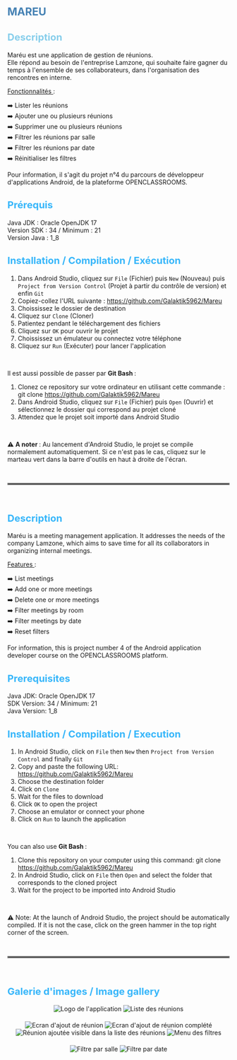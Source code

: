 <h1 style="color: steelblue; font-size: 24px;"> <strong> MAREU </strong> </h1>

<h2 style="color: skyblue; font-size: 22px;"> <strong> Description </strong> </h2>

Maréu est une application de gestion de réunions. <br>
Elle répond au besoin de l'entreprise Lamzone, qui souhaite faire gagner du temps à l'ensemble de ses collaborateurs, dans l'organisation des rencontres en interne. 

<ins> Fonctionnalités </ins> :

➡️ Lister les réunions <br>
➡️ Ajouter une ou plusieurs réunions <br>
➡️ Supprimer une ou plusieurs réunions <br>
➡️ Filtrer les réunions par salle <br>
➡️ Filtrer les réunions par date <br>
➡️ Réinitialiser les filtres

Pour information, il s'agit du projet n°4 du parcours de développeur d'applications Android, de la plateforme OPENCLASSROOMS.

<h2 style="color: #37B6FA; font-size: 22px;"> <strong> Prérequis </strong> </h2>

Java JDK : Oracle OpenJDK 17 <br>
Version SDK : 34 / Minimum : 21 <br>
Version Java : 1_8

<h2 style="color: #37B6FA; font-size: 22px;"> <strong> Installation / Compilation / Exécution </strong> </h2>

1. Dans Android Studio, cliquez sur `File` (Fichier) puis `New` (Nouveau) puis `Project from Version Control` (Projet à partir du contrôle de version) et enfin `Git`
2. Copiez-collez l'URL suivante : https://github.com/Galaktik5962/Mareu
3. Choississez le dossier de destination
4. Cliquez sur `Clone` (Cloner)
5. Patientez pendant le téléchargement des fichiers
6. Cliquez sur `OK` pour ouvrir le projet
7. Choississez un émulateur ou connectez votre téléphone
8. Cliquez sur `Run` (Exécuter) pour lancer l'application 

<br>

Il est aussi possible de passer par <strong> Git Bash </strong> : 

1. Clonez ce repository sur votre ordinateur en utilisant cette commande : git clone https://github.com/Galaktik5962/Mareu
2. Dans Android Studio, cliquez sur `File` (Fichier) puis `Open` (Ouvrir) et sélectionnez le dossier qui correspond au projet cloné
3. Attendez que le projet soit importé dans Android Studio 

<br>

⚠️ <strong> A noter </strong> : Au lancement d'Android Studio, le projet se compile normalement automatiquement. Si ce n'est pas le cas, cliquez sur le marteau vert dans la barre d'outils en haut à droite de l'écran.

<br>

<hr style="border: 2px solid grey;">

<br>

<h2 style="color: #37B6FA; font-size: 22px;"> <strong> Description </strong> </h2>

Maréu is a meeting management application. It addresses the needs of the company Lamzone, which aims to save time for all its collaborators in organizing internal meetings.

<ins> Features </ins>:

➡️ List meetings <br>
➡️ Add one or more meetings <br>
➡️ Delete one or more meetings <br>
➡️ Filter meetings by room <br>
➡️ Filter meetings by date <br>
➡️ Reset filters <br>

For information, this is project number 4 of the Android application developer course on the OPENCLASSROOMS platform.

<h2 style="color: #37B6FA; font-size: 22px;"> <strong> Prerequisites </strong> </h2>

Java JDK: Oracle OpenJDK 17 <br>
SDK Version: 34 / Minimum: 21 <br>
Java Version: 1_8

<h2 style="color: #37B6FA; font-size: 22px;"> <strong> Installation / Compilation / Execution </strong> </h2>

1. In Android Studio, click on `File` then `New` then `Project from Version Control` and finally `Git`
2. Copy and paste the following URL: https://github.com/Galaktik5962/Mareu
3. Choose the destination folder
4. Click on `Clone`
5. Wait for the files to download
6. Click `OK` to open the project
7. Choose an emulator or connect your phone
8. Click on `Run` to launch the application

<br>

You can also use <strong> Git Bash </strong>:

1. Clone this repository on your computer using this command: git clone https://github.com/Galaktik5962/Mareu
2. In Android Studio, click on `File` then `Open` and select the folder that corresponds to the cloned project
3. Wait for the project to be imported into Android Studio

<br>

⚠️ Note: At the launch of Android Studio, the project should be automatically compiled. If it is not the case, click on the green hammer in the top right corner of the screen.

<br>

<hr style="border: 2px solid grey;">

<br>

<h2 style="color: #37B6FA; font-size: 22px;"> <strong> Galerie d'images / Image gallery </strong> </h2>

<div style="text-align: center; margin-bottom: 20px">
  <img src="pictures_for_readme/icon_of_app.jpg" alt="Logo de l'application">
  <img src="pictures_for_readme/list_of_meetings.jpg" alt="Liste des réunions">
</div>

<div style="text-align: center;">
  <img src="pictures_for_readme/add_layout.jpg" alt="Ecran d'ajout de réunion">
  <img src="pictures_for_readme/add_layout_complete.jpg" alt="Ecran d'ajout de réunion complété">
  
</div>

<div style="text-align: center;">
<img src="pictures_for_readme/added_meeting.jpg" alt="Réunion ajoutée visible dans la liste des réunions">
<img src="pictures_for_readme/filters_menu.jpg" alt="Menu des filtres">
</div>

<div style="text-align: center; margin-top: 20px;">
<img src="pictures_for_readme/filter_by_room.jpg" alt="Filtre par salle">
<img src="pictures_for_readme/filter_by_date.jpg" alt="Filtre par date">
</div>
